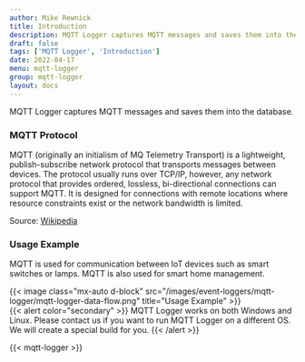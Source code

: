 ```yaml
---
author: Mike Rewnick
title: Introduction
description: MQTT Logger captures MQTT messages and saves them into the database
draft: false
tags: ['MQTT Logger', 'Introduction']
date: 2022-04-17
menu: mqtt-logger
group: mqtt-logger
layout: docs
---
```


MQTT Logger captures MQTT messages and saves them into the database.

### MQTT Protocol

MQTT (originally an initialism of MQ Telemetry Transport) is a lightweight, publish-subscribe network protocol that transports messages between devices. The protocol usually runs over TCP/IP, however, any network protocol that provides ordered, lossless, bi-directional connections can support MQTT. It is designed for connections with remote locations where resource constraints exist or the network bandwidth is limited.

Source: [Wikipedia](https://en.wikipedia.org/wiki/MQTT)

### Usage Example

MQTT is used for communication between IoT devices such as smart switches or lamps. MQTT is also used for smart home management.

{{< image class="mx-auto d-block"  src="/images/event-loggers/mqtt-logger/mqtt-logger-data-flow.png" title="Usage Example" >}}
\
{{< alert color="secondary" >}}
MQTT Logger works on both Windows and Linux. Please contact us if you want to run MQTT Logger on a different OS. We will create a special build for you.
{{< /alert >}}

{{< mqtt-logger >}}

